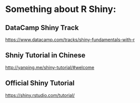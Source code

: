 # Something about R Shiny: 


## DataCamp Shiny Track
<https://www.datacamp.com/tracks/shiny-fundamentals-with-r>

## Shniy Tutorial in Chinese
<http://yanping.me/shiny-tutorial/#welcome>

## Official Shiny Tutorial
<https://shiny.rstudio.com/tutorial/>
